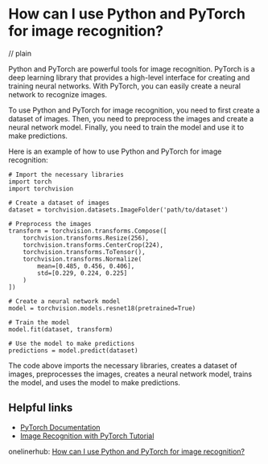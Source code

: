 # How can I use Python and PyTorch for image recognition?
// plain

Python and PyTorch are powerful tools for image recognition. PyTorch is a deep learning library that provides a high-level interface for creating and training neural networks. With PyTorch, you can easily create a neural network to recognize images.

To use Python and PyTorch for image recognition, you need to first create a dataset of images. Then, you need to preprocess the images and create a neural network model. Finally, you need to train the model and use it to make predictions.

Here is an example of how to use Python and PyTorch for image recognition:

```
# Import the necessary libraries
import torch
import torchvision

# Create a dataset of images
dataset = torchvision.datasets.ImageFolder('path/to/dataset')

# Preprocess the images
transform = torchvision.transforms.Compose([
    torchvision.transforms.Resize(256),
    torchvision.transforms.CenterCrop(224),
    torchvision.transforms.ToTensor(),
    torchvision.transforms.Normalize(
        mean=[0.485, 0.456, 0.406],
        std=[0.229, 0.224, 0.225]
    )
])

# Create a neural network model
model = torchvision.models.resnet18(pretrained=True)

# Train the model
model.fit(dataset, transform)

# Use the model to make predictions
predictions = model.predict(dataset)
```

The code above imports the necessary libraries, creates a dataset of images, preprocesses the images, creates a neural network model, trains the model, and uses the model to make predictions.

## Helpful links

- [PyTorch Documentation](https://pytorch.org/docs/stable/index.html)
- [Image Recognition with PyTorch Tutorial](https://pytorch.org/tutorials/beginner/transfer_learning_tutorial.html)

onelinerhub: [How can I use Python and PyTorch for image recognition?](https://onelinerhub.com/python-pytorch/how-can-i-use-python-and-pytorch-for-image-recognition)